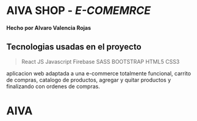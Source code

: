 # AIVA SHOP - _E-COMEMRCE_
#### Hecho por Alvaro Valencia Rojas

## Tecnologias usadas en el proyecto

> React JS
> Javascript
> Firebase
> SASS
> BOOTSTRAP
>HTML5
> CSS3

aplicacion web adaptada a una e-commerce totalmente funcional, carrito de compras, catalogo de productos, agregar y quitar productos y finalizando con ordenes de compras. 
# AIVA
